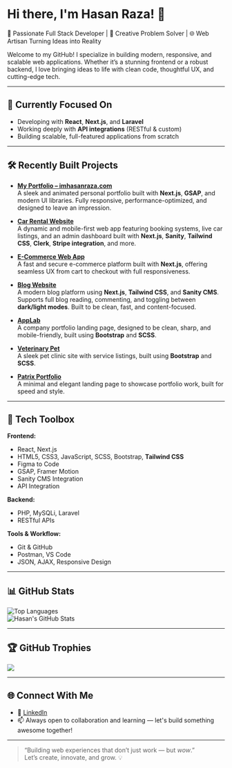 # Hi there, I'm Hasan Raza! 👋

🚀 Passionate Full Stack Developer | 🧠 Creative Problem Solver | 🌐 Web Artisan Turning Ideas into Reality

Welcome to my GitHub! I specialize in building modern, responsive, and scalable web applications. Whether it’s a stunning frontend or a robust backend, I love bringing ideas to life with clean code, thoughtful UX, and cutting-edge tech.

---

## 🧠 Currently Focused On
- Developing with **React**, **Next.js**, and **Laravel**
- Working deeply with **API integrations** (RESTful & custom)
- Building scalable, full-featured applications from scratch

---

## 🛠️ Recently Built Projects

- [**My Portfolio – imhasanraza.com**](https://imhasanraza.com)  
  A sleek and animated personal portfolio built with **Next.js**, **GSAP**, and modern UI libraries. Fully responsive, performance-optimized, and designed to leave an impression.
  
- [**Car Rental Website**](https://car-rent-hackathon.vercel.app/)  
  A dynamic and mobile-first web app featuring booking systems, live car listings, and an admin dashboard built with **Next.js**, **Sanity**, **Tailwind CSS**, **Clerk**, **Stripe integration**, and more.

- [**E-Commerce Web App**](https://hasan-ecommerce-site.vercel.app/)  
  A fast and secure e-commerce platform built with **Next.js**, offering seamless UX from cart to checkout with full responsiveness.

- [**Blog Website**](https://hasanblog-nextjs.vercel.app/)  
  A modern blog platform using **Next.js**, **Tailwind CSS**, and **Sanity CMS**. Supports full blog reading, commenting, and toggling between **dark/light modes**. Built to be clean, fast, and content-focused.

- [**AppLab**](https://hasanraza25.github.io/AppLab-Bootstrap/)  
  A company portfolio landing page, designed to be clean, sharp, and mobile-friendly, built using **Bootstrap** and **SCSS**.

- [**Veterinary Pet**](https://hasanraza25.github.io/Veterinary-bootstrap/)  
  A sleek pet clinic site with service listings, built using **Bootstrap** and **SCSS**.

- [**Patrix Portfolio**](https://patrix-chi.vercel.app/)  
  A minimal and elegant landing page to showcase portfolio work, built for speed and style.

---

## 🧰 Tech Toolbox

**Frontend:**
- React, Next.js  
- HTML5, CSS3, JavaScript, SCSS, Bootstrap, **Tailwind CSS**  
- Figma to Code  
- GSAP, Framer Motion  
- Sanity CMS Integration  
- API Integration

**Backend:**
- PHP, MySQLi, Laravel  
- RESTful APIs

**Tools & Workflow:**
- Git & GitHub  
- Postman, VS Code  
- JSON, AJAX, Responsive Design

---

## 📊 GitHub Stats

![Top Languages](https://github-readme-stats.vercel.app/api/top-langs/?username=Hasanraza25&layout=compact&theme=gruvbox)  
![Hasan's GitHub Stats](https://github-readme-stats.vercel.app/api?username=hasanraza&show_icons=true&theme=tokyonight)

---

## 🏆 GitHub Trophies

![](https://github-profile-trophy.vercel.app/?username=Hasanraza25&theme=algolia)

---

## 🌐 Connect With Me

- 🔗 [LinkedIn](https://www.linkedin.com/in/hasan-raza-2581h0r/)
- 📫 Always open to collaboration and learning — let's build something awesome together!

---

> “Building web experiences that don’t just work — but *wow*.”  
> Let’s create, innovate, and grow. 💡
